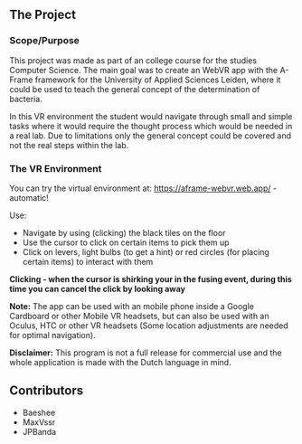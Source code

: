 ## The Project

### Scope/Purpose

This project was made as part of an college course for the studies Computer Science.
The main goal was to create an WebVR app with the A-Frame framework for the University of Applied Sciences Leiden, where it could be used to teach the general concept of the determination of bacteria.

In this VR environment the student would navigate through small and simple tasks where it would require the thought process which would be needed in a real lab.
Due to limitations only the general concept could be covered and not the real steps within the lab.

### The VR Environment

You can try the virtual environment at: https://aframe-webvr.web.app/ - automatic!

Use:
* Navigate by using (clicking) the black tiles on the floor
* Use the cursor to click on certain items to pick them up
* Click on levers, light bulbs (to get a hint) or red circles (for placing certain items) to interact with them

**Clicking - when the cursor is shirking your in the fusing event, during this time you can cancel the click by looking away**

**Note:** The app can be used with an mobile phone inside a Google Cardboard or other Mobile VR headsets, but can also be used with an Oculus, HTC or other VR headsets (Some location adjustments are needed for optimal navigation).

**Disclaimer:** This program is not a full release for commercial use and the whole application is made with the Dutch language in mind.

## Contributors
* Baeshee
* MaxVssr
* JPBanda
